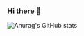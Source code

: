 ### Hi there 👋




![Anurag's GitHub stats](https://github-readme-stats.vercel.app/api?username=jjuny0113&show_icons=true&theme=onedark)

<!--
**jjuny0113/jjuny0113** is a ✨ _special_ ✨ repository because its `README.md` (this file) appears on your GitHub profile.

Here are some ideas to get you started:

- 🔭 I’m currently working on ...
- 🌱 I’m currently learning ...
- 👯 I’m looking to collaborate on ...
- 🤔 I’m looking for help with ...
- 💬 Ask me about ...
- 📫 How to reach me: ...
- 😄 Pronouns: ...
- ⚡ Fun fact: ...
-->
